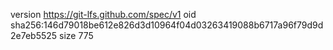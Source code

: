 version https://git-lfs.github.com/spec/v1
oid sha256:146d79018be612e826d3d10964f04d03263419088b6717a96f79d9d2e7eb5525
size 775
